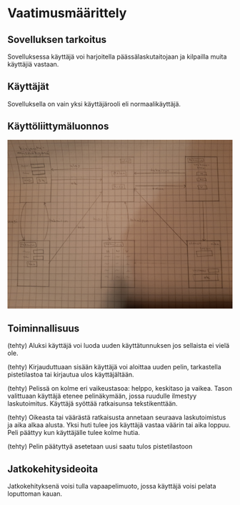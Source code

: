 # Vaatimusmäärittely
## Sovelluksen tarkoitus
Sovelluksessa käyttäjä voi harjoitella päässälaskutaitojaan ja kilpailla muita käyttäjiä vastaan.

## Käyttäjät
Sovelluksella on vain yksi käyttäjärooli eli normaalikäyttäjä.

## Käyttöliittymäluonnos
![](https://github.com/vilsuo/ot-harjoitustyo/blob/master/dokumentointi/kuvat/kayttoliittymaluonnos.jpg)

## Toiminnallisuus
(tehty) Aluksi käyttäjä voi luoda uuden käyttätunnuksen jos sellaista ei vielä ole. 

(tehty) Kirjauduttuaan sisään käyttäjä voi aloittaa uuden pelin, tarkastella pistetilastoa tai kirjautua ulos käyttäjältään.

(tehty) Pelissä on kolme eri vaikeustasoa: helppo, keskitaso ja vaikea. Tason valittuaan käyttäjä etenee pelinäkymään, jossa ruudulle ilmestyy laskutoimitus. Käyttäjä syöttää ratkaisunsa tekstikenttään.

(tehty) Oikeasta tai väärästä ratkaisusta annetaan seuraava laskutoimistus ja aika alkaa alusta. Yksi huti tulee jos käyttäjä vastaa väärin tai aika loppuu. Peli päättyy kun käyttäjälle tulee kolme hutia.

(tehty) Pelin päätyttyä asetetaan uusi saatu tulos pistetilastoon

## Jatkokehitysideoita
Jatkokehityksenä voisi tulla vapaapelimuoto, jossa käyttäjä voisi pelata loputtoman kauan.
